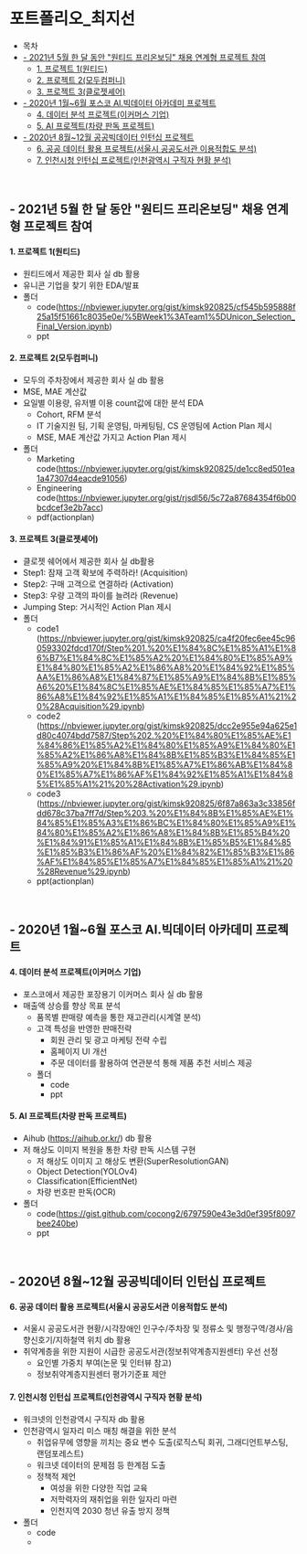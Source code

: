 # 포트폴리오_최지선
- 목차  
- [- 2021년 5월 한 달 동안 "원티드 프리온보딩" 채용 연계형 프로젝트 참여](#--2021년-5월-한-달-동안-원티드-프리온보딩-채용-연계형-프로젝트-참여)
    + [1. 프로젝트 1(원티드)](#1-프로젝트-1원티드)
    + [2. 프로젝트 2(모두컴퍼니)](#2-프로젝트-2모두컴퍼니)
    + [3. 프로젝트 3(클로젯셰어)](#3-프로젝트-3클로젯셰어)
- [- 2020년 1월~6월 포스코 AI.빅데이터 아카데미 프로젝트](#--2020년-1월6월-포스코-ai빅데이터-아카데미-프로젝트)
    + [4. 데이터 분석 프로젝트(이커머스 기업)](#4-데이터-분석-프로젝트이커머스-기업)
    + [5. AI 프로젝트(차량 판독 프로젝트)](#5-ai-프로젝트차량-판독-프로젝트)
- [- 2020년 8월~12월 공공빅데이터 인턴십 프로젝트](#--2020년-8월12월-공공빅데이터-인턴십-프로젝트)
    + [6. 공공 데이터 활용 프로젝트(서울시 공공도서관 이용적합도 분석)](#6-공공-데이터-활용-프로젝트서울시-공공도서관-이용적합도-분석)
    + [7. 인천시청 인턴십 프로젝트(인천광역시 구직자 현황 분석)](#7-인천시청-인턴십-프로젝트인천광역시-구직자-현황-분석)


</br>

## - 2021년 5월 한 달 동안 "원티드 프리온보딩" 채용 연계형 프로젝트 참여

#### 1. 프로젝트 1(원티드) 
   * 원티드에서 제공한 회사 실 db 활용
   * 유니콘 기업을 찾기 위한 EDA/발표
   * 폴더
     - code(https://nbviewer.jupyter.org/gist/kimsk920825/cf545b595888f25a15f51661c8035e0e/%5BWeek1%3ATeam1%5DUnicon_Selection_Final_Version.ipynb)
     - ppt
#### 2. 프로젝트 2(모두컴퍼니)
   * 모두의 주차장에서 제공한 회사 실 db 활용
   * MSE, MAE 계산값
   * 요일별 이용량, 유저별 이용 count값에 대한 분석 EDA
     * Cohort, RFM 분석
     * IT 기술지원 팀, 기획 운영팀, 마케팅팀, CS 운영팀에 Action Plan 제시
     * MSE, MAE 계산값 가지고 Action Plan 제시
   * 폴더
     - Marketing code(https://nbviewer.jupyter.org/gist/kimsk920825/de1cc8ed501ea1a47307d4eacde91056)
     - Engineering code(https://nbviewer.jupyter.org/gist/rjsdl56/5c72a87684354f6b00bcdcef3e2b7acc)
     - pdf(actionplan)
#### 3. 프로젝트 3(클로젯셰어)
   * 클로젯 쉐어에서 제공한 회사 실 db활용
   * Step1: 잠재 고객 확보에 주력하라! (Acquisition)
   * Step2: 구매 고객으로 연결하라 (Activation)
   * Step3: 우량 고객의 파이를 늘려라 (Revenue)
   * Jumping Step: 거시적인 Action Plan 제시
   * 폴더
     - code1
(https://nbviewer.jupyter.org/gist/kimsk920825/ca4f20fec6ee45c960593302fdcd170f/Step%201.%20%E1%84%8C%E1%85%A1%E1%86%B7%E1%84%8C%E1%85%A2%20%E1%84%80%E1%85%A9%E1%84%80%E1%85%A2%E1%86%A8%20%E1%84%92%E1%85%AA%E1%86%A8%E1%84%87%E1%85%A9%E1%84%8B%E1%85%A6%20%E1%84%8C%E1%85%AE%E1%84%85%E1%85%A7%E1%86%A8%E1%84%92%E1%85%A1%E1%84%85%E1%85%A1%21%20%28Acquisition%29.ipynb)
     - code2
(https://nbviewer.jupyter.org/gist/kimsk920825/dcc2e955e94a625e1d80c4074bdd7587/Step%202.%20%E1%84%80%E1%85%AE%E1%84%86%E1%85%A2%E1%84%80%E1%85%A9%E1%84%80%E1%85%A2%E1%86%A8%E1%84%8B%E1%85%B3%E1%84%85%E1%85%A9%20%E1%84%8B%E1%85%A7%E1%86%AB%E1%84%80%E1%85%A7%E1%86%AF%E1%84%92%E1%85%A1%E1%84%85%E1%85%A1%21%20%28Activation%29.ipynb)  
     - code3
(https://nbviewer.jupyter.org/gist/kimsk920825/6f87a863a3c33856fdd678c37ba7ff7d/Step%203.%20%E1%84%8B%E1%85%AE%E1%84%85%E1%85%A3%E1%86%BC%E1%84%80%E1%85%A9%E1%84%80%E1%85%A2%E1%86%A8%E1%84%8B%E1%85%B4%20%E1%84%91%E1%85%A1%E1%84%8B%E1%85%B5%E1%84%85%E1%85%B3%E1%86%AF%20%E1%84%82%E1%85%B3%E1%86%AF%E1%84%85%E1%85%A7%E1%84%85%E1%85%A1%21%20%28Revenue%29.ipynb)
     - ppt(actionplan)
</br>

## - 2020년 1월~6월 포스코 AI.빅데이터 아카데미 프로젝트

#### 4. 데이터 분석 프로젝트(이커머스 기업)
   * 포스코에서 제공한 포장용기 이커머스 회사 실 db 활용
   * 매출액 상승률 향상 목표 분석
     * 품목별 판매량 예측을 통한 재고관리(시계열 분석)
     * 고객 특성을 반영한 판매전략
       - 회원 관리 및 광고 마케팅 전략 수립
       - 홈페이지 UI 개선
       - 주문 데이터를 활용하여 연관분석 통해 제품 추천 서비스 제공  
     * 폴더
       - code
       - ppt   
#### 5. AI 프로젝트(차량 판독 프로젝트)
   * Aihub (https://aihub.or.kr/) db 활용
   * 저 해상도 이미지 복원을 통한 차량 판독 시스템 구현
     * 저 해상도 이미지 고 해상도 변환(SuperResolutionGAN)
     * Object Detection(YOLOv4)
     * Classification(EfficientNet)
     * 차량 번호판 판독(OCR)
   * 폴더
     - code(https://gist.github.com/cocong2/6797590e43e3d0ef395f8097bee240be)
     - ppt 

</br>

## - 2020년 8월~12월 공공빅데이터 인턴십 프로젝트

#### 6. 공공 데이터 활용 프로젝트(서울시 공공도서관 이용적합도 분석)
   * 서울시 공공도서관 현황/시각장애인 인구수/주차장 및 정류소 및 행정구역/경사/음향신호기/지하철역 위치 db 활용
   * 취약계층을 위한 지원이 시급한 공공도서관(정보취약계층지원센터) 우선 선정
     * 요인별 가중치 부여(논문 및 인터뷰 참고)
     * 정보취약계층지원센터 평가기준표 제안

#### 7. 인천시청 인턴십 프로젝트(인천광역시 구직자 현황 분석)
   * 워크넷의 인천광역시 구직자 db 활용
   * 인천광역시 일자리 미스 매칭 해결을 위한 분석
     * 취업유무에 영향을 끼치는 중요 변수 도출(로직스틱 회귀, 그래디언트부스팅, 랜덤포레스트)
     * 워크넷 데이터의 문제점 등 한계점 도출
     * 정책적 제언
       - 여성을 위한 다양한 직업 교육
       - 저학력자의 재취업을 위한 일자리 마련
       - 인천지역 2030 청년 유출 방지 정책
   * 폴더
     - code
     - 

